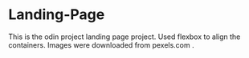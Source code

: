 # Landing-Page
This is the odin project landing page project.
Used flexbox to align the containers.
Images were downloaded from pexels.com .
